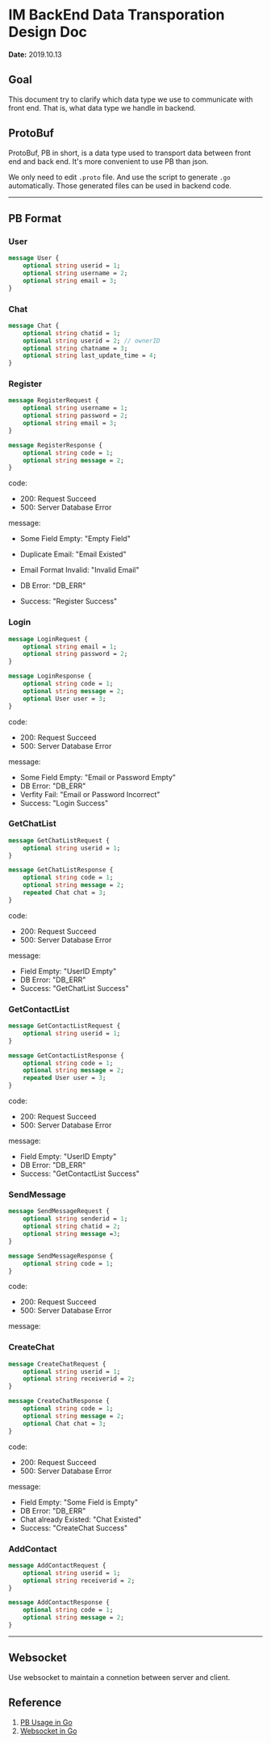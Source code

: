 # IM BackEnd Data Transporation Design Doc

**Date:** 2019.10.13

## Goal

This document try to clarify which data type we use to communicate with front end. That is, what data type we handle in backend.

## ProtoBuf

ProtoBuf, PB in short, is a data type used to transport data between front end and back end. It's more convenient to use PB than json.

We only need to edit `.proto` file. And use the script to generate `.go` automatically. Those generated files can be used in backend code.

---

## PB Format

### User

```protobuf
message User {
    optional string userid = 1;
    optional string username = 2;
    optional string email = 3;
}
```

### Chat

```protobuf
message Chat {
    optional string chatid = 1;
    optional string userid = 2; // ownerID
    optional string chatname = 3;
    optional string last_update_time = 4;
}
```

### Register

```protobuf
message RegisterRequest {
    optional string username = 1;
    optional string password = 2;
    optional string email = 3;
}

message RegisterResponse {
    optional string code = 1;
    optional string message = 2;
}
```

code:

+ 200: Request Succeed
+ 500: Server Database Error

message:

+ Some Field Empty: "Empty Field"

+ Duplicate Email: "Email Existed"
+ Email Format Invalid: "Invalid Email"
+ DB Error: "DB_ERR"
+ Success: "Register Success"

### Login

```protobuf
message LoginRequest {
    optional string email = 1;
    optional string password = 2;
}

message LoginResponse {
	optional string code = 1;
    optional string message = 2;
    optional User user = 3;
}
```

code:

+ 200: Request Succeed
+ 500: Server Database Error

message:

+ Some Field Empty: "Email or Password Empty"
+ DB Error: "DB_ERR"
+ Verfity Fail: "Email or Password Incorrect"
+ Success: "Login Success"

### GetChatList

```protobuf
message GetChatListRequest {
    optional string userid = 1;
}

message GetChatListResponse {
    optional string code = 1;
    optional string message = 2;
    repeated Chat chat = 3;
}
```

code:

+ 200: Request Succeed
+ 500: Server Database Error

message:

+ Field Empty: "UserID Empty"
+ DB Error: "DB_ERR"
+ Success: "GetChatList Success"

### GetContactList

```proto
message GetContactListRequest {
    optional string userid = 1;
}

message GetContactListResponse {
    optional string code = 1;
    optional string message = 2;
    repeated User user = 3;
}
```

code:

+ 200: Request Succeed
+ 500: Server Database Error

message:

+ Field Empty: "UserID Empty"
+ DB Error: "DB_ERR"
+ Success: "GetContactList Success"

### SendMessage

```protobuf
message SendMessageRequest {
    optional string senderid = 1;
    optional string chatid = 2;
    optional string message =3;
}

message SendMessageResponse {
    optional string code = 1;
}
```

code:

+ 200: Request Succeed
+ 500: Server Database Error

message:

### CreateChat

```protobuf
message CreateChatRequest {
    optional string userid = 1;
    optional string receiverid = 2;
}

message CreateChatResponse {
    optional string code = 1;
    optional string message = 2;
    optional Chat chat = 3;
}
```

code:

+ 200: Request Succeed
+ 500: Server Database Error

message:

+ Field Empty: "Some Field is Empty"
+ DB Error: "DB_ERR"
+ Chat already Existed: "Chat Existed"
+ Success: "CreateChat Success"

### AddContact

```protobuf
message AddContactRequest {
    optional string userid = 1;
    optional string receiverid = 2;
}

message AddContactResponse {
    optional string code = 1;
    optional string message = 2;
}
```

---

## Websocket

Use websocket to maintain a connetion between server and client.

## Reference

1. [PB Usage in Go](https://www.jianshu.com/p/c1723e5f6a46)
2. [Websocket in Go](https://www.jianshu.com/p/65ef71ddb910)